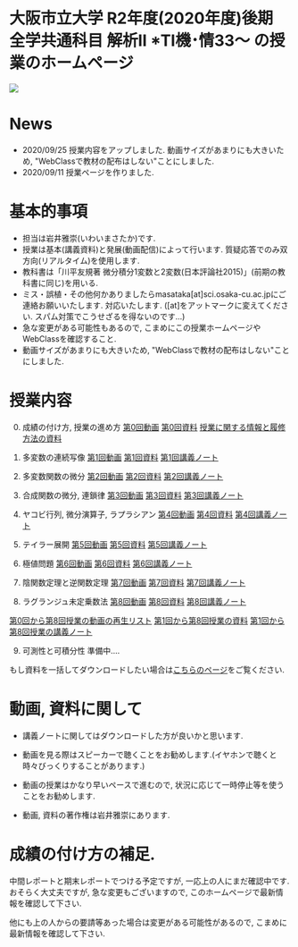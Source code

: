 
# 大阪市立大学 R2年度(2020年度)後期 全学共通科目 解析Ⅱ *TⅠ機･情33～ の授業のホームページ
<img src="https://latex.codecogs.com/gif.latex?\iint_{D}&space;dxdy" />

# News
- 2020/09/25 授業内容をアップしました. 動画サイズがあまりにも大きいため, "WebClassで教材の配布はしない"ことにしました. 
- 2020/09/11 授業ページを作りました.

# 基本的事項

- 担当は岩井雅崇(いわいまさたか)です.
- 授業は基本(講義資料)と発展(動画配信)によって行います. 質疑応答でのみ双方向(リアルタイム)を使用します.
- 教科書は「川平友規著 微分積分1変数と2変数(⽇本評論社2015)」(前期の教科書に同じ)を⽤いる.
- ミス・誤植・その他何かありましたらmasataka[at]sci.osaka-cu.ac.jpにご連絡お願いいたします. 対応いたします. ([at]をアットマークに変えてください. スパム対策でこうせざるを得ないのです...)
- 急な変更がある可能性もあるので, こまめにこの授業ホームページやWebClassを確認すること.
- 動画サイズがあまりにも大きいため, "WebClassで教材の配布はしない"ことにしました. 

# 授業内容

0. 成績の付け方, 授業の進め方 [第0回動画](https://www.youtube.com/watch?v=P_AeifrLu3M&t=21s) [第0回資料](https://github.com/masataka123/class/blob/master/2020_autumn/materials/0_成績の付け方_授業の進め方.pdf)
[授業に関する情報と履修方法の資料](https://github.com/masataka123/class/blob/master/2020_autumn/materials/0_授業に関する情報と履修方法ver2.pdf)

1. 多変数の連続写像 [第1回動画](https://www.youtube.com/watch?v=vMxVvZJghqY) [第1回資料](https://github.com/masataka123/class/blob/master/2020_autumn/materials/1_多変数の連続写像.pdf) [第1回講義ノート](https://github.com/masataka123/class/blob/master/2020_autumn/materials/1_第一回講義の授業ノート.pdf)

2. 多変数関数の微分 [第2回動画](https://www.youtube.com/watch?v=VhBUJNEKI3c) [第2回資料](https://github.com/masataka123/class/blob/master/2020_autumn/materials/2_多変数関数の微分.pdf) [第2回講義ノート](https://github.com/masataka123/class/blob/master/2020_autumn/materials/2_第二回講義の授業ノート.pdf)

3. 合成関数の微分, 連鎖律 [第3回動画](https://www.youtube.com/watch?v=sQuecZC2IH0) [第3回資料](https://github.com/masataka123/class/blob/master/2020_autumn/materials/3_合成関数の微分と連鎖律.pdf) [第3回講義ノート](https://github.com/masataka123/class/blob/master/2020_autumn/materials/3_第三回講義の授業ノート.pdf)

4. ヤコビ行列, 微分演算子, ラプラシアン [第4回動画](https://www.youtube.com/watch?v=NEkrTTWmJTo) [第4回資料](https://github.com/masataka123/class/blob/master/2020_autumn/materials/4_ヤコビ行列_微分演算子_ラプラシアン.pdf) [第4回講義ノート](https://github.com/masataka123/class/blob/master/2020_autumn/materials/4_第四回講義の授業ノート.pdf)

5. テイラー展開 [第5回動画](https://www.youtube.com/watch?v=bTllwn6QrYw) [第5回資料](https://github.com/masataka123/class/blob/master/2020_autumn/materials/5_テイラー展開.pdf) [第5回講義ノート](https://github.com/masataka123/class/blob/master/2020_autumn/materials/5_第五回講義の授業ノート.pdf)

6. 極値問題 [第6回動画](https://www.youtube.com/watch?v=KIvsBZX3KUg) [第6回資料](https://github.com/masataka123/class/blob/master/2020_autumn/materials/6_極値問題.pdf) [第6回講義ノート](https://github.com/masataka123/class/blob/master/2020_autumn/materials/6_第六回講義の授業ノート.pdf)

7. 陰関数定理と逆関数定理 [第7回動画](https://www.youtube.com/watch?v=15T2-84lZqg) [第7回資料](https://github.com/masataka123/class/blob/master/2020_autumn/materials/7_陰関数定理と逆関数定理.pdf) [第7回講義ノート](https://github.com/masataka123/class/blob/master/2020_autumn/materials/7_第七回講義の授業ノート.pdf)

8. ラグランジュ未定乗数法 [第8回動画](https://www.youtube.com/watch?v=MXm_fcoJqrg) [第8回資料](https://github.com/masataka123/class/blob/master/2020_autumn/materials/8_ラグランジュ未定乗数法.pdf) [第8回講義ノート](https://github.com/masataka123/class/blob/master/2020_autumn/materials/8_第八回講義の授業ノート.pdf)

[第0回から第8回授業の動画の再生リスト](https://www.youtube.com/playlist?list=PLZDOK-K3OuvDcAm3IpYLE0jHXbLW7QCS5)
[第1回から第8回授業の資料](https://github.com/masataka123/class/blob/master/2020_autumn/materials/0_第1回講義から第8回講義の資料まとめ.pdf)
[第1回から第8回授業の講義ノート](https://github.com/masataka123/class/blob/master/2020_autumn/materials/0_第一回から第八回までの講義の授業ノート.pdf)

9. 可測性と可積分性  準備中....

もし資料を一括してダウンロードしたい場合は[こちらのページ](https://github.com/masataka123/class/tree/master/2020_autumn/materials)をご覧ください.

# 動画, 資料に関して

- 講義ノートに関してはダウンロードした方が良いかと思います.

- 動画を見る際はスピーカーで聴くことをお勧めします.(イヤホンで聴くと時々びっくりすることがあります.)

- 動画の授業はかなり早いペースで進むので, 状況に応じて一時停止等を使うことをお勧めします.

- 動画, 資料の著作権は岩井雅崇にあります.

# 成績の付け方の補足. 

中間レポートと期末レポートでつける予定ですが, 一応上の人にまだ確認中です.
おそらく大丈夫ですが, 急な変更もございますので, このホームページで最新情報を確認して下さい.

他にも上の人からの要請等あった場合は変更がある可能性があるので, こまめに最新情報を確認して下さい.





